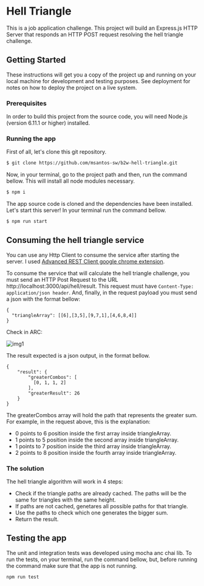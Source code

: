 # Hell Triangle
This is a job application challenge. This project will build an Express.js HTTP Server that responds an HTTP POST request resolving the hell triangle challenge.

## Getting Started
These instructions will get you a copy of the project up and running on your local machine for development and testing purposes. See deployment for notes on how to deploy the project on a live system.

### Prerequisites
In order to build this project from the source code, you will need Node.js (version 6.11.1 or higher) installed.

### Running the app

First of all, let's clone this git repository.
```bash
$ git clone https://github.com/msantos-sw/b2w-hell-triangle.git
```

Now, in your terminal, go to the project path and then, run the command bellow. This will install all node modules necessary.
```bash
$ npm i
```

The app source code is cloned and the dependencies have been installed. Let's start this server! In your terminal run the command bellow.
```bash
$ npm run start
```

## Consuming the hell triangle service
You can use any Http Client to consume the service after starting the server. I used [Advanced REST Client google chrome extension](https://chrome.google.com/webstore/detail/advanced-rest-client/hgmloofddffdnphfgcellkdfbfbjeloo).

To consume the service that will calculate the hell triangle challenge, you must send an HTTP Post Request to the URL http://localhost:3000/api/hell/result. This request must have `Content-Type: application/json header`. And, finally, in the request payload you must send a json with the format bellow:
```
{
  "triangleArray": [[6],[3,5],[9,7,1],[4,6,8,4]]
}    
```

Check in ARC:

![img1](https://user-images.githubusercontent.com/23347207/29242778-6202f038-7f69-11e7-9332-2a6eac87a6e5.png)

The result expected is a json output, in the format bellow.
```
{
    "result": {
        "greaterCombos": [
          [0, 1, 1, 2]
        ],
        "greaterResult": 26
    }
}
```

The greaterCombos array will hold the path that represents the greater sum. For example, in the request above, this is the explanation:
  * 0 points to 6 position inside the first array inside triangleArray.
  * 1 points to 5 position inside the second array inside triangleArray.
  * 1 points to 7 position inside the third array inside triangleArray.
  * 2 points to 8 position inside the fourth array inside triangleArray.

### The solution
The hell triangle algorithm will work in 4 steps:
  * Check if the triangle paths are already cached. The paths will be the same for triangles with the same height.
  * If paths are not cached, genetares all possible paths for that triangle. 
  * Use the paths to check which one generates the bigger sum.
  * Return the result.

## Testing the app
The unit and integration tests was developed using mocha anc chai lib. To run the tests, on your terminal, run the command bellow, but, before running the command make sure that the app is not running.
```
npm run test
```